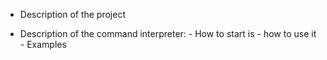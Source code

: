 - Description of the project


- Description of the command interpreter:
        - How to start is
        - how to use it
        - Examples
    